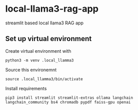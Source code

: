 # local-llama3-rag-app
streamlit based local llama3 RAG app


## Set up virtual environment

Create virtual environment with

    python3 -m venv .local_llamma3

Source this environemnt

    source .local_llamma3/bin/activate

Install requirements

    pip3 install streamlit streamlit-extras ollama langchain langchain_community bs4 chromadb pypdf faiss-gpu openai
